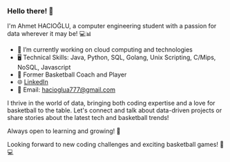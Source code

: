 ### Hello there! 👋

I'm Ahmet HACIOĞLU, a computer engineering student with a passion for data wherever it may be! 💻📊

- 🔭 I’m currently working on cloud computing and technologies
- 🖥️ Technical Skills: Java, Python, SQL, Golang, Unix Scripting, C/Mips, NoSQL, Javascript
- 🏀 Former Basketball Coach and Player
- 🌐 [LinkedIn](https://www.linkedin.com/in/hacioglua/)
- 📧 Email: hacioglua777@gmail.com

I thrive in the world of data, bringing both coding expertise and a love for basketball to the table. Let's connect and talk about data-driven projects or share stories about the latest tech and basketball trends!

Always open to learning and growing! 🚀

Looking forward to new coding challenges and exciting basketball games! 🏀💻













